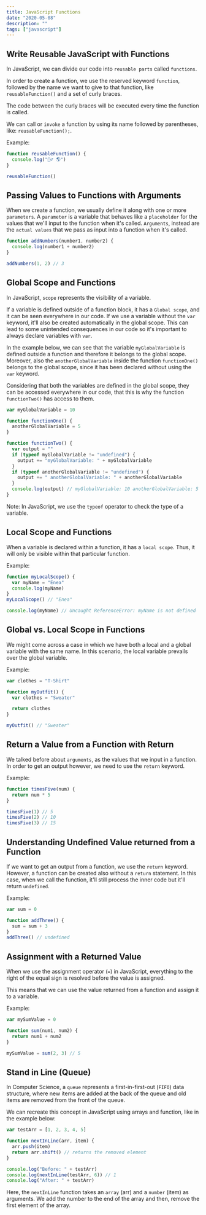```yaml
---
title: JavaScript Functions
date: "2020-05-08"
description: ""
tags: ["javascript"]
---
```


## Write Reusable JavaScript with Functions

In JavaScript, we can divide our code into `reusable parts` called `functions`.

In order to create a function, we use the reserved keyword `function`, followed by the name we want to give to that function, like `reusableFunction()` and a set of curly braces.

The code between the curly braces will be executed every time the function is called.

We can call or `invoke` a function by using its name followed by parentheses, like: `reusableFunction();`.

Example:

```js
function reusableFunction() {
  console.log("🙋‍♂️ 🌎")
}

reusableFunction()
```

## Passing Values to Functions with Arguments

When we create a function, we usually define it along with one or more `parameters`.
A `parameter` is a variable that behaves like a `placeholder` for the values that we'll input to the function when it's called.
`Arguments`, instead are the `actual values` that we pass as input into a function when it's called.

```js
function addNumbers(number1, number2) {
  console.log(number1 + number2)
}

addNumbers(1, 2) // 3
```

## Global Scope and Functions

In JavaScript, `scope` represents the visibility of a variable.

If a variable is defined outside of a function block, it has a `Global scope`, and it can be seen everywhere in our code.
If we use a variable without the `var` keyword, it'll also be created automatically in the global scope. This can lead to some unintended consequences in our code so it's important to always declare variables with `var`.

In the example below, we can see that the variable `myGlobalVariable` is defined outside a function and therefore it belongs to the global scope.
Moreover, also the `anotherGlobalVariable` inside the function `functionOne()` belongs to the global scope, since it has been declared without using the `var` keyword.

Considering that both the variables are defined in the global scope, they can be accessed everywhere in our code, that this is why the function `functionTwo()` has access to them.

```js
var myGlobalVariable = 10

function functionOne() {
  anotherGlobalVariable = 5
}

function functionTwo() {
  var output = ""
  if (typeof myGlobalVariable != "undefined") {
    output += "myGlobalVariable: " + myGlobalVariable
  }
  if (typeof anotherGlobalVariable != "undefined") {
    output += " anotherGlobalVariable: " + anotherGlobalVariable
  }
  console.log(output) // myGlobalVariable: 10 anotherGlobalVariable: 5
}
```

Note: In JavaScript, we use the `typeof` operator to check the type of a variable.

## Local Scope and Functions

When a variable is declared within a function, it has a `local scope`. Thus, it will only be visible within that particular function.

Example:

```js
function myLocalScope() {
  var myName = "Enea"
  console.log(myName)
}
myLocalScope() // "Enea"

console.log(myName) // Uncaught ReferenceError: myName is not defined
```

## Global vs. Local Scope in Functions

We might come across a case in which we have both a local and a global variable with the same name. In this scenario, the local variable prevails over the global variable.

Example:

```js
var clothes = "T-Shirt"

function myOutfit() {
  var clothes = "Sweater"

  return clothes
}

myOutfit() // "Sweater"
```

## Return a Value from a Function with Return

We talked before about `arguments`, as the values that we input in a function.
In order to get an output however, we need to use the `return` keyword.

Example:

```js
function timesFive(num) {
  return num * 5
}

timesFive(1) // 5
timesFive(2) // 10
timesFive(3) // 15
```

## Understanding Undefined Value returned from a Function

If we want to get an output from a function, we use the `return` keyword.
However, a function can be created also without a `return` statement. In this case, when we call the function, it'll still process the inner code but it'll return `undefined`.

Example:

```js
var sum = 0

function addThree() {
  sum = sum + 3
}
addThree() // undefined
```

## Assignment with a Returned Value

When we use the assignment operator (`=`) in JavaScript, everything to the right of the equal sign is resolved before the value is assigned.

This means that we can use the value returned from a function and assign it to a variable.

Example:

```js
var mySumValue = 0

function sum(num1, num2) {
  return num1 + num2
}

mySumValue = sum(2, 3) // 5
```

## Stand in Line (Queue)

In Computer Science, a `queue` represents a first-in-first-out (`FIFO`) data structure, where new items are added at the back of the queue and old items are removed from the front of the queue.

We can recreate this concept in JavaScript using arrays and function, like in the example below:

```js
var testArr = [1, 2, 3, 4, 5]

function nextInLine(arr, item) {
  arr.push(item)
  return arr.shift() // returns the removed element
}

console.log("Before: " + testArr)
console.log(nextInLine(testArr, 6)) // 1
console.log("After: " + testArr)
```

Here, the `nextInLine` function takes an `array` (arr) and a `number` (item) as arguments.
We add the number to the end of the array and then, remove the first element of the array.
